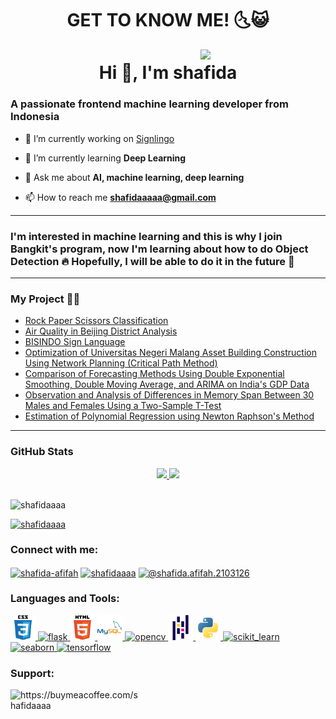 <center>
  <h1 align="center">GET TO KNOW ME! 🌜😺</h1><img src="https://github.com/shafidaaaa/shafidaaaa/blob/main/pixel%20art%20totoro5.png" width="200" align="right">
</center>

<h1 align="center">Hi 👋, I'm shafida</h1>

<h3 align="left">A passionate frontend machine learning developer from Indonesia</h3>

- 🔭 I’m currently working on [Signlingo](https://github.com/calvinkrisdiant/Signlingo/tree/main)

- 🌱 I’m currently learning **Deep Learning**

- 💬 Ask me about **AI, machine learning, deep learning**

- 📫 How to reach me **shafidaaaaa@gmail.com**
---

### I'm interested in machine learning and this is why I join Bangkit's program, now I'm learning about how to do Object Detection 🔥 Hopefully, I will be able to do it in the future 💪

---

### My Project 📂📁

* [Rock Paper Scissors Classification](https://github.com/shafidaaaa/dicoding-belajar/tree/main/Belajar%20Machine%20Learning%20untuk%20Pemula)
* [Air Quality in Beijing District Analysis](https://github.com/shafidaaaa/dicoding-belajar/tree/main/AIRQUALITYV2)
* [BISINDO Sign Language](https://github.com/calvinkrisdiant/Signlingo/tree/main)
* [Optimization of Universitas Negeri Malang Asset Building Construction Using Network Planning (Critical Path Method)](https://github.com/shafidaaaa/UM/tree/main/Asset%20Building)
* [Comparison of Forecasting Methods Using Double Exponential Smoothing, Double Moving Average, and ARIMA on India's GDP Data ](https://github.com/shafidaaaa/UM/tree/main/GDP%20India%20Time%20Series)
* [Observation and Analysis of Differences in Memory Span Between 30 Males and Females Using a Two-Sample T-Test](https://github.com/shafidaaaa/UM/tree/main/Memory%20Span)
* [Estimation of Polynomial Regression using Newton Raphson's Method](https://github.com/shafidaaaa/UM/blob/main/Estimation%20Linear%20Regression%20Newton%20Raphson/artikel.pdf)
---

### GitHub Stats

<center>
  <a href="https://github.com/shafidaaaa">
    <img height="180" src="https://github-readme-stats.vercel.app/api?username=shafidaaaa&show_icons=true&theme=transparent"/>
    <img height="180" src="https://github-readme-stats.vercel.app/api/top-langs/?username=shafidaaaa&layout=compact&show_icons=true&theme=transparent"/>
  </a>
</center>


<br>
<p align="left"> <img src="https://komarev.com/ghpvc/?username=shafidaaaa&label=Profile%20views&color=0e75b6&style=flat" alt="shafidaaaa" /> </p>

<p align="left"> <a href="https://github.com/ryo-ma/github-profile-trophy"><img src="https://github-profile-trophy.vercel.app/?username=shafidaaaa" alt="shafidaaaa" /></a> </p>



<h3 align="left">Connect with me:</h3>
<p align="left">
<a href="https://linkedin.com/in/shafida-afifah" target="blank"><img align="center" src="https://raw.githubusercontent.com/rahuldkjain/github-profile-readme-generator/master/src/images/icons/Social/linked-in-alt.svg" alt="shafida-afifah" height="30" width="40" /></a>
<a href="https://instagram.com/shafidaaaa" target="blank"><img align="center" src="https://raw.githubusercontent.com/rahuldkjain/github-profile-readme-generator/master/src/images/icons/Social/instagram.svg" alt="shafidaaaa" height="30" width="40" /></a>
<a href="https://medium.com/@shafida.afifah.2103126" target="blank"><img align="center" src="https://raw.githubusercontent.com/rahuldkjain/github-profile-readme-generator/master/src/images/icons/Social/medium.svg" alt="@shafida.afifah.2103126" height="30" width="40" /></a>
</p>

<h3 align="left">Languages and Tools:</h3>
<p align="left"> <a href="https://www.w3schools.com/css/" target="_blank" rel="noreferrer"> <img src="https://raw.githubusercontent.com/devicons/devicon/master/icons/css3/css3-original-wordmark.svg" alt="css3" width="40" height="40"/> </a> <a href="https://flask.palletsprojects.com/" target="_blank" rel="noreferrer"> <img src="https://www.vectorlogo.zone/logos/pocoo_flask/pocoo_flask-icon.svg" alt="flask" width="40" height="40"/> </a> <a href="https://www.w3.org/html/" target="_blank" rel="noreferrer"> <img src="https://raw.githubusercontent.com/devicons/devicon/master/icons/html5/html5-original-wordmark.svg" alt="html5" width="40" height="40"/> </a> <a href="https://www.mysql.com/" target="_blank" rel="noreferrer"> <img src="https://raw.githubusercontent.com/devicons/devicon/master/icons/mysql/mysql-original-wordmark.svg" alt="mysql" width="40" height="40"/> </a> <a href="https://opencv.org/" target="_blank" rel="noreferrer"> <img src="https://www.vectorlogo.zone/logos/opencv/opencv-icon.svg" alt="opencv" width="40" height="40"/> </a> <a href="https://pandas.pydata.org/" target="_blank" rel="noreferrer"> <img src="https://raw.githubusercontent.com/devicons/devicon/2ae2a900d2f041da66e950e4d48052658d850630/icons/pandas/pandas-original.svg" alt="pandas" width="40" height="40"/> </a> <a href="https://www.python.org" target="_blank" rel="noreferrer"> <img src="https://raw.githubusercontent.com/devicons/devicon/master/icons/python/python-original.svg" alt="python" width="40" height="40"/> </a> <a href="https://scikit-learn.org/" target="_blank" rel="noreferrer"> <img src="https://upload.wikimedia.org/wikipedia/commons/0/05/Scikit_learn_logo_small.svg" alt="scikit_learn" width="40" height="40"/> </a> <a href="https://seaborn.pydata.org/" target="_blank" rel="noreferrer"> <img src="https://seaborn.pydata.org/_images/logo-mark-lightbg.svg" alt="seaborn" width="40" height="40"/> </a> <a href="https://www.tensorflow.org" target="_blank" rel="noreferrer"> <img src="https://www.vectorlogo.zone/logos/tensorflow/tensorflow-icon.svg" alt="tensorflow" width="40" height="40"/> </a> </p>

<h3 align="left">Support:</h3>
<p><a href="https://www.buymeacoffee.com/https://buymeacoffee.com/shafidaaaa"> <img align="left" src="https://cdn.buymeacoffee.com/buttons/v2/default-yellow.png" height="50" width="210" alt="https://buymeacoffee.com/shafidaaaa" /></a></p><br><br>
